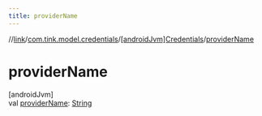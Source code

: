 ```yaml
---
title: providerName
---
```

//[link](../../../index.html)/[com.tink.model.credentials](../index.html)/[[androidJvm]Credentials](index.html)/[providerName](provider-name.html)



# providerName



[androidJvm]\
val [providerName](provider-name.html): [String](https://kotlinlang.org/api/latest/jvm/stdlib/kotlin/-string/index.html)




